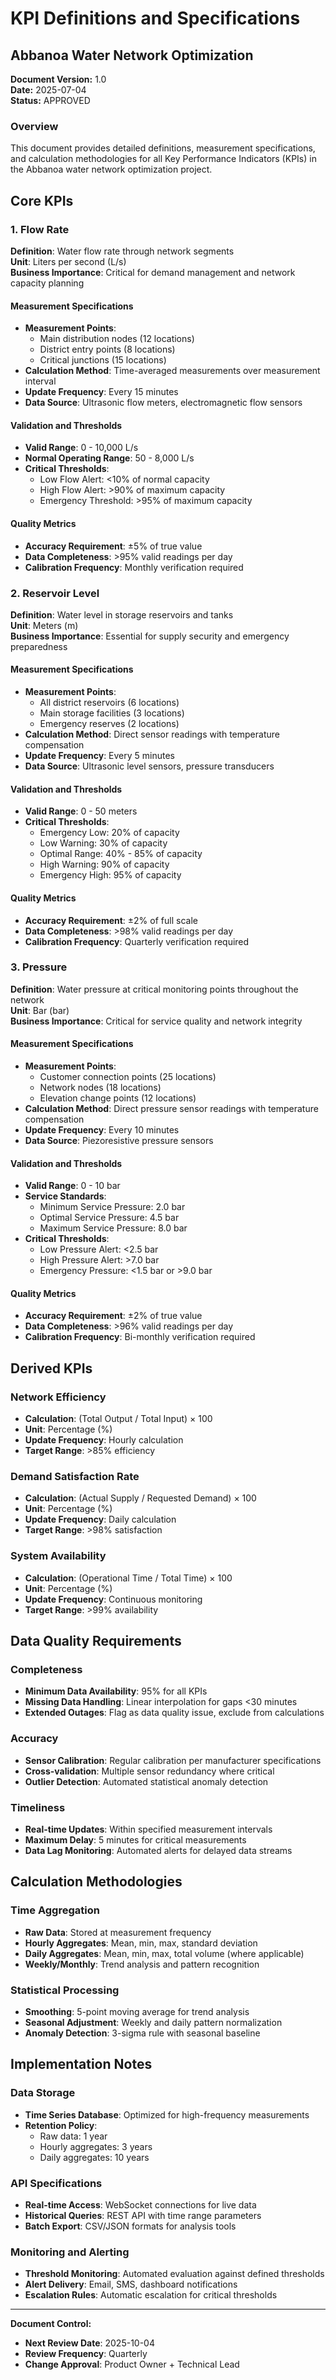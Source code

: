 # KPI Definitions and Specifications
## Abbanoa Water Network Optimization

**Document Version:** 1.0  
**Date:** 2025-07-04  
**Status:** APPROVED  

### Overview

This document provides detailed definitions, measurement specifications, and calculation methodologies for all Key Performance Indicators (KPIs) in the Abbanoa water network optimization project.

## Core KPIs

### 1. Flow Rate

**Definition**: Water flow rate through network segments  
**Unit**: Liters per second (L/s)  
**Business Importance**: Critical for demand management and network capacity planning  

#### Measurement Specifications
- **Measurement Points**:
  - Main distribution nodes (12 locations)
  - District entry points (8 locations)
  - Critical junctions (15 locations)
- **Calculation Method**: Time-averaged measurements over measurement interval
- **Update Frequency**: Every 15 minutes
- **Data Source**: Ultrasonic flow meters, electromagnetic flow sensors

#### Validation and Thresholds
- **Valid Range**: 0 - 10,000 L/s
- **Normal Operating Range**: 50 - 8,000 L/s
- **Critical Thresholds**:
  - Low Flow Alert: <10% of normal capacity
  - High Flow Alert: >90% of maximum capacity
  - Emergency Threshold: >95% of maximum capacity

#### Quality Metrics
- **Accuracy Requirement**: ±5% of true value
- **Data Completeness**: >95% valid readings per day
- **Calibration Frequency**: Monthly verification required

### 2. Reservoir Level

**Definition**: Water level in storage reservoirs and tanks  
**Unit**: Meters (m)  
**Business Importance**: Essential for supply security and emergency preparedness  

#### Measurement Specifications
- **Measurement Points**:
  - All district reservoirs (6 locations)
  - Main storage facilities (3 locations)
  - Emergency reserves (2 locations)
- **Calculation Method**: Direct sensor readings with temperature compensation
- **Update Frequency**: Every 5 minutes
- **Data Source**: Ultrasonic level sensors, pressure transducers

#### Validation and Thresholds
- **Valid Range**: 0 - 50 meters
- **Critical Thresholds**:
  - Emergency Low: 20% of capacity
  - Low Warning: 30% of capacity
  - Optimal Range: 40% - 85% of capacity
  - High Warning: 90% of capacity
  - Emergency High: 95% of capacity

#### Quality Metrics
- **Accuracy Requirement**: ±2% of full scale
- **Data Completeness**: >98% valid readings per day
- **Calibration Frequency**: Quarterly verification required

### 3. Pressure

**Definition**: Water pressure at critical monitoring points throughout the network  
**Unit**: Bar (bar)  
**Business Importance**: Critical for service quality and network integrity  

#### Measurement Specifications
- **Measurement Points**:
  - Customer connection points (25 locations)
  - Network nodes (18 locations)
  - Elevation change points (12 locations)
- **Calculation Method**: Direct pressure sensor readings with temperature compensation
- **Update Frequency**: Every 10 minutes
- **Data Source**: Piezoresistive pressure sensors

#### Validation and Thresholds
- **Valid Range**: 0 - 10 bar
- **Service Standards**:
  - Minimum Service Pressure: 2.0 bar
  - Optimal Service Pressure: 4.5 bar
  - Maximum Service Pressure: 8.0 bar
- **Critical Thresholds**:
  - Low Pressure Alert: <2.5 bar
  - High Pressure Alert: >7.0 bar
  - Emergency Pressure: <1.5 bar or >9.0 bar

#### Quality Metrics
- **Accuracy Requirement**: ±2% of true value
- **Data Completeness**: >96% valid readings per day
- **Calibration Frequency**: Bi-monthly verification required

## Derived KPIs

### Network Efficiency
- **Calculation**: (Total Output / Total Input) × 100
- **Unit**: Percentage (%)
- **Update Frequency**: Hourly calculation
- **Target Range**: >85% efficiency

### Demand Satisfaction Rate
- **Calculation**: (Actual Supply / Requested Demand) × 100
- **Unit**: Percentage (%)
- **Update Frequency**: Daily calculation
- **Target Range**: >98% satisfaction

### System Availability
- **Calculation**: (Operational Time / Total Time) × 100
- **Unit**: Percentage (%)
- **Update Frequency**: Continuous monitoring
- **Target Range**: >99% availability

## Data Quality Requirements

### Completeness
- **Minimum Data Availability**: 95% for all KPIs
- **Missing Data Handling**: Linear interpolation for gaps <30 minutes
- **Extended Outages**: Flag as data quality issue, exclude from calculations

### Accuracy
- **Sensor Calibration**: Regular calibration per manufacturer specifications
- **Cross-validation**: Multiple sensor redundancy where critical
- **Outlier Detection**: Automated statistical anomaly detection

### Timeliness
- **Real-time Updates**: Within specified measurement intervals
- **Maximum Delay**: 5 minutes for critical measurements
- **Data Lag Monitoring**: Automated alerts for delayed data streams

## Calculation Methodologies

### Time Aggregation
- **Raw Data**: Stored at measurement frequency
- **Hourly Aggregates**: Mean, min, max, standard deviation
- **Daily Aggregates**: Mean, min, max, total volume (where applicable)
- **Weekly/Monthly**: Trend analysis and pattern recognition

### Statistical Processing
- **Smoothing**: 5-point moving average for trend analysis
- **Seasonal Adjustment**: Weekly and daily pattern normalization
- **Anomaly Detection**: 3-sigma rule with seasonal baseline

## Implementation Notes

### Data Storage
- **Time Series Database**: Optimized for high-frequency measurements
- **Retention Policy**: 
  - Raw data: 1 year
  - Hourly aggregates: 3 years
  - Daily aggregates: 10 years

### API Specifications
- **Real-time Access**: WebSocket connections for live data
- **Historical Queries**: REST API with time range parameters
- **Batch Export**: CSV/JSON formats for analysis tools

### Monitoring and Alerting
- **Threshold Monitoring**: Automated evaluation against defined thresholds
- **Alert Delivery**: Email, SMS, dashboard notifications
- **Escalation Rules**: Automatic escalation for critical thresholds

---

**Document Control:**
- **Next Review Date**: 2025-10-04
- **Review Frequency**: Quarterly
- **Change Approval**: Product Owner + Technical Lead